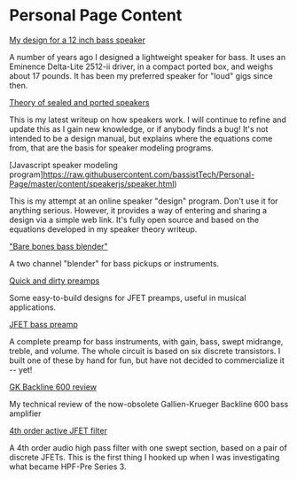 # Personal Page Content
[My design for a 12 inch bass speaker](12-in-bass-speaker)

A number of years ago I designed
a lightweight speaker for bass. It uses an Eminence Delta-Lite 2512-ii driver, in a compact
ported box, and weighs about 17 pounds. It has been my preferred speaker for "loud" gigs
since then.

[Theory of sealed and ported speakers](https://github.com/bassistTech/SpeakerTheory/blob/master/SpeakerTheory.ipynb)

This is my latest writeup on how speakers work. I will continue to refine and update this
as I gain new knowledge, or if anybody finds a bug! It's not intended to be a design manual,
but explains where the equations come from, that are the basis for speaker modeling
programs.

[Javascript speaker modeling program]https://raw.githubusercontent.com/bassistTech/Personal-Page/master/content/speakerjs/speaker.html)

This is my attempt at an online speaker "design" program. Don't use it for anything serious.
However, it provides a way of entering and sharing a design via a simple web link. It's
fully open source and based on the equations developed in my speaker theory writeup.

["Bare bones bass blender"](bare-bones-bass-blender)

A two channel "blender" for bass pickups or instruments. 

[Quick and dirty preamps](Quick-and-dirty-preamps)

Some easy-to-build designs for JFET preamps, useful in musical applications.

[JFET bass preamp](JFET-bass-preamp)

A complete preamp for bass instruments, with gain, bass, swept midrange, treble, and volume. The whole circuit
is based on six discrete transistors. I built one of these by hand for fun, but have not decided to
commercialize it -- yet!

[GK Backline 600 review](GK-Backline-600-Review)

My technical review of the now-obsolete Gallien-Krueger Backline 600 bass amplifier

[4th order active JFET filter](4th-order-active-JFET-filter)

A 4th order audio high pass filter with one swept section, based on a pair of discrete JFETs. This is the
first thing I hooked up when I was investigating what became HPF-Pre Series 3.
